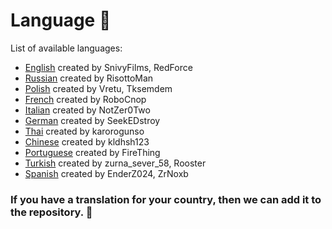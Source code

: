 # Language :rocket:

List of available languages:
- [English](https://github.com/RisottoMan/AutoEvent/blob/main/AutoEvent/Translations/english.yml) created by SnivyFilms, RedForce
- [Russian](https://github.com/RisottoMan/AutoEvent/blob/main/AutoEvent/Translations/russian.yml) created by RisottoMan
- [Polish](https://github.com/RisottoMan/AutoEvent/blob/main/AutoEvent/Translations/polish.yml) created by Vretu, Tksemdem
- [French](https://github.com/RisottoMan/AutoEvent/blob/main/AutoEvent/Translations/french.yml) created by RoboCnop
- [Italian](https://github.com/RisottoMan/AutoEvent/blob/main/AutoEvent/Translations/italian.yml) created by NotZer0Two
- [German](https://github.com/RisottoMan/AutoEvent/blob/main/AutoEvent/Translations/german.yml) created by SeekEDstroy
- [Thai](https://github.com/RisottoMan/AutoEvent/blob/main/AutoEvent/Translations/thai.yml) created by karorogunso
- [Chinese](https://github.com/RisottoMan/AutoEvent/blob/main/AutoEvent/Translations/chinese.yml) created by kldhsh123
- [Portuguese](https://github.com/RisottoMan/AutoEvent/blob/main/AutoEvent/Translations/portuguese.yml) created by FireThing
- [Turkish](https://github.com/RisottoMan/AutoEvent/blob/main/AutoEvent/Translations/turkish.yml) created by zurna_sever_58, Rooster
- [Spanish](https://github.com/RisottoMan/AutoEvent/blob/main/AutoEvent/Translations/spanish.yml) created by EnderZ024, ZrNoxb

### If you have a translation for your country, then we can add it to the repository. :monocle_face: